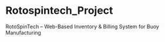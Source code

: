 # Rotospintech_Project
 RotoSpinTech – Web-Based Inventory &amp; Billing System for Buoy Manufacturing
